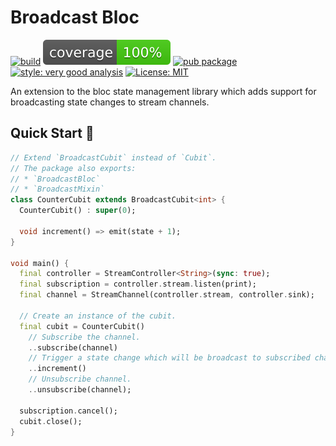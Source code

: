 # Broadcast Bloc

[![build][build_badge]][build_link]
[![coverage][coverage_badge]][build_link]
[![pub package][pub_badge]][pub_link]
[![style: very good analysis][very_good_analysis_badge]][very_good_analysis_link]
[![License: MIT][license_badge]][license_link]

An extension to the bloc state management library which adds support for broadcasting state changes to stream channels.

## Quick Start 🚀

```dart
// Extend `BroadcastCubit` instead of `Cubit`.
// The package also exports:
// * `BroadcastBloc`
// * `BroadcastMixin`
class CounterCubit extends BroadcastCubit<int> {
  CounterCubit() : super(0);

  void increment() => emit(state + 1);
}

void main() {
  final controller = StreamController<String>(sync: true);
  final subscription = controller.stream.listen(print);
  final channel = StreamChannel(controller.stream, controller.sink);

  // Create an instance of the cubit.
  final cubit = CounterCubit()
    // Subscribe the channel.
    ..subscribe(channel)
    // Trigger a state change which will be broadcast to subscribed channels.
    ..increment()
    // Unsubscribe channel.
    ..unsubscribe(channel);

  subscription.cancel();
  cubit.close();
}
```

[build_badge]: https://github.com/felangel/broadcast_bloc/actions/workflows/main.yaml/badge.svg
[build_link]: https://github.com/felangel/broadcast_bloc/actions/workflows/main.yaml
[coverage_badge]: https://raw.githubusercontent.com/felangel/broadcast_bloc/main/coverage_badge.svg
[license_badge]: https://img.shields.io/badge/license-MIT-blue.svg
[license_link]: https://opensource.org/licenses/MIT
[pub_badge]: https://img.shields.io/pub/v/broadcast_bloc.svg
[pub_link]: https://pub.dartlang.org/packages/broadcast_bloc
[very_good_analysis_badge]: https://img.shields.io/badge/style-very_good_analysis-B22C89.svg
[very_good_analysis_link]: https://pub.dev/packages/very_good_analysis
